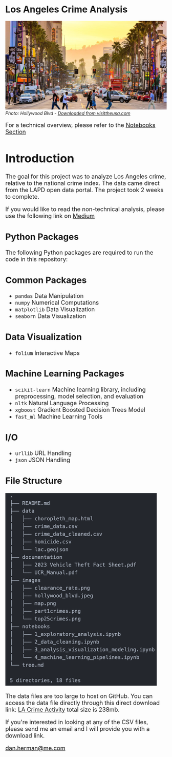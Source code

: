 # Los Angeles Crime Analysis

![Hollywood Blvd](/images/hollywood_blvd.jpeg)
*Photo: Hollywood Blvd - [Downloaded from visittheusa.com](https://www.visittheusa.com/destination/los-angeles)*

<font size='4'>

For a technical overview, please refer to the [Notebooks Section](https://github.com/DanHerman212/los_angeles_crime/tree/main/notebooks)

# Introduction
The goal for this project was to analyze Los Angeles crime, relative to the national crime index.  The data came direct from the LAPD open data portal.  The project took 2 weeks to complete.

If you would like to read the non-technical analysis, please use the following link on [Medium](https://medium.com/@danherman64/los-angeles-crime-can-law-enforcement-use-ai-to-improve-arrest-outcomes-82c1e0bb6a7e)

## Python Packages

The following Python packages are required to run the code in this repository:

## Common Packages
- `pandas` Data Manipulation
- `numpy` Numerical Computations
- `matplotlib` Data Visualization
- `seaborn` Data Visualization

## Data Visualization
- `folium` Interactive Maps


## Machine Learning Packages
- `scikit-learn` Machine learning library, including preprocessing, model selection, and evaluation
- `nltk` Natural Language Processing
- `xgboost` Gradient Boosted Decision Trees Model
- `fast_ml` Machine Learning Tools

## I/O
- `urllib` URL Handling
- `json` JSON Handling

## File Structure
![File Structure](images/tree.png)


The data files are too large to host on GitHub. You can access the data file directly through this direct download link:  [LA Crime Activity](https://data.lacity.org/api/views/2nrs-mtv8/rows.csv?accessType=DOWNLOAD) total size is 238mb.

If you're interested in looking at any of the CSV files, please send me an email and I will provide you with a download link.

dan.herman@me.com

</font>